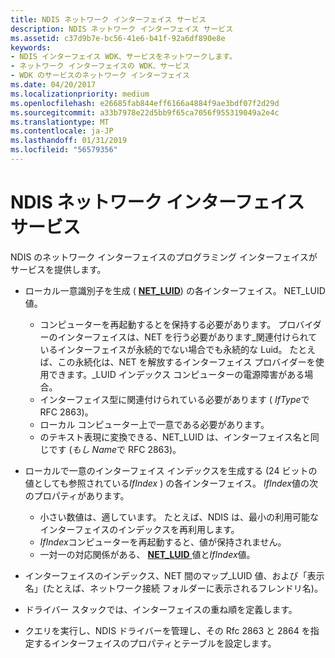 ```yaml
---
title: NDIS ネットワーク インターフェイス サービス
description: NDIS ネットワーク インターフェイス サービス
ms.assetid: c37d9b7e-bc56-41e6-b41f-92a6df890e8e
keywords:
- NDIS インターフェイス WDK、サービスをネットワークします。
- ネットワーク インターフェイスの WDK、サービス
- WDK のサービスのネットワーク インターフェイス
ms.date: 04/20/2017
ms.localizationpriority: medium
ms.openlocfilehash: e26685fab844eff6166a4884f9ae3bdf07f2d29d
ms.sourcegitcommit: a33b7978e22d5bb9f65ca7056f955319049a2e4c
ms.translationtype: MT
ms.contentlocale: ja-JP
ms.lasthandoff: 01/31/2019
ms.locfileid: "56579356"
---
```

# <a name="ndis-network-interface-services"></a>NDIS ネットワーク インターフェイス サービス





NDIS のネットワーク インターフェイスのプログラミング インターフェイスがサービスを提供します。

-   ローカル一意識別子を生成 ( [ **NET\_LUID**](https://msdn.microsoft.com/library/windows/hardware/ff568747)) の各インターフェイス。 NET\_LUID 値。
    -   コンピューターを再起動するとを保持する必要があります。 プロバイダーのインターフェイスは、NET を行う必要があります\_関連付けられているインターフェイスが永続的でない場合でも永続的な Luid。 たとえば、この永続化は、NET を解放するインターフェイス プロバイダーを使用できます。\_LUID インデックス コンピューターの電源障害がある場合。
    -   インターフェイス型に関連付けられている必要があります ( *IfType*で RFC 2863)。
    -   ローカル コンピューター上で一意である必要があります。
    -   のテキスト表現に変換できる、NET\_LUID は、インターフェイス名と同じです (*もし Name*で RFC 2863)。
-   ローカルで一意のインターフェイス インデックスを生成する (24 ビットの値としても参照されている*IfIndex* ) の各インターフェイス。 *IfIndex*値の次のプロパティがあります。
    -   小さい数値は、適しています。 たとえば、NDIS は、最小の利用可能なインターフェイスのインデックスを再利用します。
    -   *IfIndex*コンピューターを再起動すると、値が保持されません。
    -   一対一の対応関係がある、 [ **NET\_LUID** ](https://msdn.microsoft.com/library/windows/hardware/ff568747)値と*IfIndex*値。
-   インターフェイスのインデックス、NET 間のマップ\_LUID 値、および「表示名」(たとえば、ネットワーク接続 フォルダーに表示されるフレンドリ名)。

-   ドライバー スタックでは、インターフェイスの重ね順を定義します。

-   クエリを実行し、NDIS ドライバーを管理し、その Rfc 2863 と 2864 を指定するインターフェイスのプロパティとテーブルを設定します。

 

 





